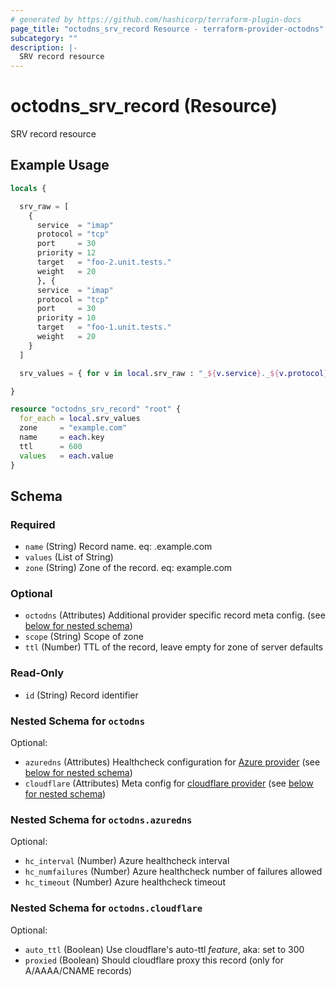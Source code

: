 ```yaml
---
# generated by https://github.com/hashicorp/terraform-plugin-docs
page_title: "octodns_srv_record Resource - terraform-provider-octodns"
subcategory: ""
description: |-
  SRV record resource
---
```


# octodns_srv_record (Resource)

SRV record resource

## Example Usage

```terraform
locals {

  srv_raw = [
    {
      service  = "imap"
      protocol = "tcp"
      port     = 30
      priority = 12
      target   = "foo-2.unit.tests."
      weight   = 20
      }, {
      service  = "imap"
      protocol = "tcp"
      port     = 30
      priority = 10
      target   = "foo-1.unit.tests."
      weight   = 20
    }
  ]

  srv_values = { for v in local.srv_raw : "_${v.service}._${v.protocol}" => "${v.priority} ${v.weight} ${v.port} ${v.target}"... }

}

resource "octodns_srv_record" "root" {
  for_each = local.srv_values
  zone     = "example.com"
  name     = each.key
  ttl      = 600
  values   = each.value
}
```

<!-- schema generated by tfplugindocs -->
## Schema

### Required

- `name` (String) Record name. eq: <name>.example.com
- `values` (List of String)
- `zone` (String) Zone of the record. eq: example.com

### Optional

- `octodns` (Attributes) Additional provider specific record meta config. (see [below for nested schema](#nestedatt--octodns))
- `scope` (String) Scope of zone
- `ttl` (Number) TTL of the record, leave empty for zone of server defaults

### Read-Only

- `id` (String) Record identifier

<a id="nestedatt--octodns"></a>
### Nested Schema for `octodns`

Optional:

- `azuredns` (Attributes) Healthcheck configuration for [Azure provider](https://github.com/octodns/octodns-azure/?tab=readme-ov-file#healthchecks) (see [below for nested schema](#nestedatt--octodns--azuredns))
- `cloudflare` (Attributes) Meta config for [cloudflare provider](https://github.com/octodns/octodns-cloudflare/?tab=readme-ov-file#configuration) (see [below for nested schema](#nestedatt--octodns--cloudflare))

<a id="nestedatt--octodns--azuredns"></a>
### Nested Schema for `octodns.azuredns`

Optional:

- `hc_interval` (Number) Azure healthcheck interval
- `hc_numfailures` (Number) Azure healthcheck number of failures allowed
- `hc_timeout` (Number) Azure healthcheck timeout


<a id="nestedatt--octodns--cloudflare"></a>
### Nested Schema for `octodns.cloudflare`

Optional:

- `auto_ttl` (Boolean) Use cloudflare's auto-ttl *feature*, aka: set to 300
- `proxied` (Boolean) Should cloudflare proxy this record (only for A/AAAA/CNAME records)
